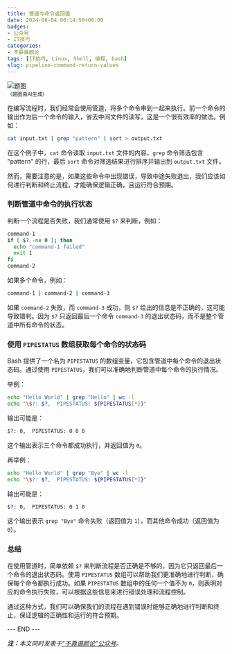 ```yaml
---
title: 管道与命令返回值
date: 2024-08-04 00:14:50+08:00
badges:
- 公众号
- IT技巧
categories:
- 不靠谱颜论
tags: [IT技巧, Linux, Shell, 编程, bash]
slug: pipeline-command-return-values
---
```


<div class="p-3 text-center">
  <img class="img-fluid" src="/images/2024/0804/01.png" alt="题图" style="max-width:640px">
  <div><small>（题图由AI生成）</small></div>
</div>

在编写流程时，我们经常会使用管道，将多个命令串到一起来执行。前一个命令的输出作为后一个命令的输入，省去中间文件的读写，这是一个很有效率的做法。例如：

```sh
cat input.txt | grep "pattern" | sort > output.txt
```

在这个例子中，`cat` 命令读取 `input.txt` 文件的内容，`grep` 命令筛选包含 "pattern" 的行，最后 `sort` 命令对筛选结果进行排序并输出到 `output.txt` 文件。

然而，需要注意的是，如果这些命令中出现错误，导致中途失败退出，我们应该如何进行判断和终止流程，才能确保逻辑正确，且运行符合预期。

### 判断管道中命令的执行状态

判断一个流程是否失败，我们通常使用 `$?` 来判断，例如：

```sh
command-1
if [ $? -ne 0 ]; then
  echo "command-1 failed"
  exit 1
fi
command-2
```

如果多个命令，例如：

```sh
command-1 | command-2 | command-3
```

如果 `command-2` 失败，而 `command-3` 成功，则 `$?` 给出的信息是不正确的，这可能导致错判。因为 `$?` 只返回最后一个命令 `command-3` 的退出状态码，而不是整个管道中所有命令的状态。

### 使用 `PIPESTATUS` 数组获取每个命令的状态码

Bash 提供了一个名为 `PIPESTATUS` 的数组变量，它包含管道中每个命令的退出状态码。通过使用 `PIPESTATUS`，我们可以准确地判断管道中每个命令的执行情况。

举例：

```sh
echo "Hello World" | grep "Hello" | wc -l
echo "\$?: $?,  PIPESTATUS: ${PIPESTATUS[*]}"
```

输出可能是：

```sh
$?: 0,  PIPESTATUS: 0 0 0
```

这个输出表示三个命令都成功执行，并返回值为 `0`。

再举例：

```sh
echo "Hello World" | grep "Bye" | wc -l
echo "\$?: $?,  PIPESTATUS: ${PIPESTATUS[*]}"
```

输出可能是：

```sh
$?: 0,  PIPESTATUS: 0 1 0
```

这个输出表示 `grep "Bye"` 命令失败（返回值为 `1`），而其他命令成功（返回值为 `0`）。

### 总结

在使用管道时，简单依赖 `$?` 来判断流程是否正确是不够的，因为它只返回最后一个命令的退出状态码。使用 `PIPESTATUS` 数组可以帮助我们更准确地进行判断，确保每个命令都执行成功。如果 `PIPESTATUS` 数组中的任何一个值不为 `0`，则表明对应的命令执行失败，可以根据这些信息来进行错误处理和流程控制。

通过这种方式，我们可以确保我们的流程在遇到错误时能够正确地进行判断和终止，保证逻辑的正确性和运行的符合预期。

<div class="p-5 text-center">--- END ---</div>

<i><b>注：</b>本文同时发表于[“不靠谱颜论”公众号](https://mp.weixin.qq.com/s/1tNDTvit9rDoSdSAwkomyQ)。</i>
